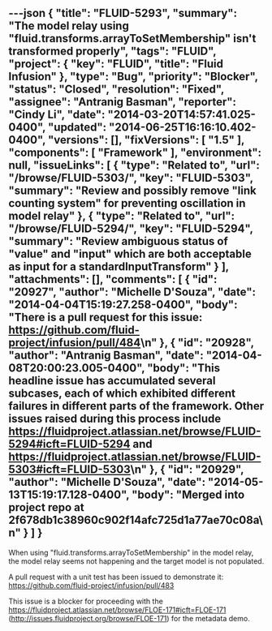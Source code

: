 ---json
{
  "title": "FLUID-5293",
  "summary": "The model relay using \"fluid.transforms.arrayToSetMembership\" isn't transformed properly",
  "tags": "FLUID",
  "project": {
    "key": "FLUID",
    "title": "Fluid Infusion"
  },
  "type": "Bug",
  "priority": "Blocker",
  "status": "Closed",
  "resolution": "Fixed",
  "assignee": "Antranig Basman",
  "reporter": "Cindy Li",
  "date": "2014-03-20T14:57:41.025-0400",
  "updated": "2014-06-25T16:16:10.402-0400",
  "versions": [],
  "fixVersions": [
    "1.5"
  ],
  "components": [
    "Framework"
  ],
  "environment": null,
  "issueLinks": [
    {
      "type": "Related to",
      "url": "/browse/FLUID-5303/",
      "key": "FLUID-5303",
      "summary": "Review and possibly remove \"link counting system\" for preventing oscillation in model relay"
    },
    {
      "type": "Related to",
      "url": "/browse/FLUID-5294/",
      "key": "FLUID-5294",
      "summary": "Review ambiguous status of \"value\" and \"input\" which are both acceptable as input for a standardInputTransform"
    }
  ],
  "attachments": [],
  "comments": [
    {
      "id": "20927",
      "author": "Michelle D'Souza",
      "date": "2014-04-04T15:19:27.258-0400",
      "body": "There is a pull request for this issue: <https://github.com/fluid-project/infusion/pull/484>\n"
    },
    {
      "id": "20928",
      "author": "Antranig Basman",
      "date": "2014-04-08T20:00:23.005-0400",
      "body": "This headline issue has accumulated several subcases, each of which exhibited different failures in different parts of the framework. Other issues raised during this process include <https://fluidproject.atlassian.net/browse/FLUID-5294#icft=FLUID-5294> and <https://fluidproject.atlassian.net/browse/FLUID-5303#icft=FLUID-5303>\n"
    },
    {
      "id": "20929",
      "author": "Michelle D'Souza",
      "date": "2014-05-13T15:19:17.128-0400",
      "body": "Merged into project repo at 2f678db1c38960c902f14afc725d1a77ae70c08a\n"
    }
  ]
}
---
When using "fluid.transforms.arrayToSetMembership" in the model relay, the model relay seems not happening and the target model is not populated.

A pull request with a unit test has been issued to demonstrate it: <https://github.com/fluid-project/infusion/pull/483>

This issue is a blocker for proceeding with the <https://fluidproject.atlassian.net/browse/FLOE-171#icft=FLOE-171> (<http://issues.fluidproject.org/browse/FLOE-171>) for the metadata demo.

        